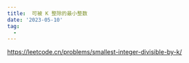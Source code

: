 ```yaml
---
title:  可被 K 整除的最小整数
date: '2023-05-10'
tag:
  - 
---
```

<https://leetcode.cn/problems/smallest-integer-divisible-by-k/>
